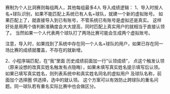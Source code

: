 赛制为个人比洞赛则每组两人，其他每组最多4人
导入成绩逻辑：
1、导入时按人名+球队识别，如果不能匹配上系统已有人名+球队，就建一个新的虚拟账号。
如果匹配上了，就直接导入到已有账号，不管系统已有账号是虚拟还是真实。
这样好处是用两个值判断准确度会大大提高，同时匹配上真实用户的就相当于直接认领了。
当然如果一个人代表两个球队打了两场比赛可能会生成两个虚拟账号。

注意，导入时，如果找到了系统中存在同一个人名+球队的用户，如果已存在同一场比赛的成绩就覆盖，不存在的就新增。

2、小程序端匹配，在“我”里面 历史成绩前面加一行“认领成绩”，
点这个触发认领（原来设想的改真实姓名触发有点隐晦），如果未填写真实姓名提示填写后认领。
如果已填写真实姓名，则列表系统中和真实姓名同名的虚拟用户 及球队名称，前面加个选择圈 供选择，选中的就认领。
这个方案可以有效防止跨球队的重名问题。同一球队若有重名实际比赛中也会做区分。